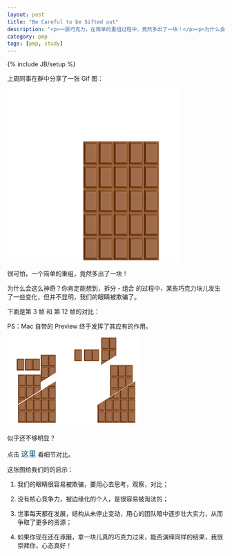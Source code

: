 ```yaml
---
layout: post
title: "Be Careful to be Sifted out"
description: "<p>一版巧克力，在简单的重组过程中，竟然多出了一块！</p><p>为什么会这么神奇？你肯定能想到，拆分 - 组合 的过程中，某些巧克力块儿发生了一些变化，但并不显明，我们的眼睛被欺骗了。</p><p>这张图给我们的的启示：</p><ol><li><p>我们的眼睛很容易被欺骗，要用心去思考，观察，对比；</p></li><li><p>没有核心竞争力，被边缘化的个人，是很容易被淘汰的；</p></li><li><p>世事每天都在发展，结构从未停止变动，用心的团队暗中逐步壮大实力，从而争取了更多的资源；</p></li><li><p>如果你现在还在琢磨，拿一块儿真的巧克力过来，能否演绎同样的结果，我很崇拜你，心态真好！</p></li></ol>"
category: pmp
tags: [pmp, study]
---
```

{% include JB/setup %}

上周同事在群中分享了一张 Gif 图：

![Sifted out](/assets/images/2013/02/care.gif)

很可怕，一个简单的重组，竟然多出了一块！

为什么会这么神奇？你肯定能想到，拆分 - 组合 的过程中，某些巧克力块儿发生了一些变化，但并不显明，我们的眼睛被欺骗了。

下面是第 3 帧 和 第 12 帧的对比：

PS：Mac 自带的 Preview 终于发挥了其应有的作用。

![03 vs 12](/assets/images/2013/02/compare.jpg)

似乎还不够明显？

<p>点击 <span id="here" style="cursor:pointer;color:#005580;font-size:17.5px">这里</span> 看细节对比。</p>

<img src="/assets/images/2013/02/bigger.png" alt="" id="bigger" style="display:none">	

<script>
	$(function(){
		$("#here").click(function(){$("#bigger").show()});
	});
</script>

这张图给我们的的启示：

1. 我们的眼睛很容易被欺骗，要用心去思考，观察，对比；

2. 没有核心竞争力，被边缘化的个人，是很容易被淘汰的；

3. 世事每天都在发展，结构从未停止变动，用心的团队暗中逐步壮大实力，从而争取了更多的资源；

4. 如果你现在还在琢磨，拿一块儿真的巧克力过来，能否演绎同样的结果，我很崇拜你，心态真好！

